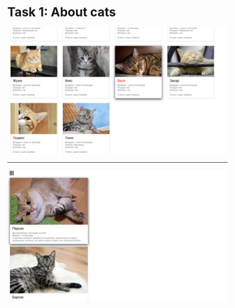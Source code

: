 # Task 1: About cats

![alt](https://github.com/DMozhevitin/ITMO/blob/main/ux-course/images/01/01.png)
______________________________________________________________________________________________________________________________
![alt](https://github.com/DMozhevitin/ITMO/blob/main/ux-course/images/01/02.png)
